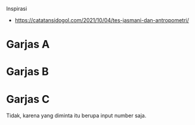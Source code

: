 Inspirasi
- https://catatansidogol.com/2021/10/04/tes-jasmani-dan-antropometri/

# Garjas A
# Garjas B
# Garjas C


Tidak, karena yang diminta itu berupa input number saja.